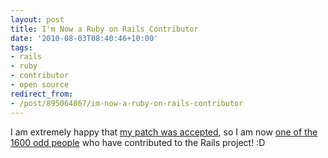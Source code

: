 ```yaml
---
layout: post
title: I'm Now a Ruby on Rails Contributor
date: '2010-08-03T08:40:46+10:00'
tags:
- rails
- ruby
- contributor
- open source
redirect_from:
- /post/895064867/im-now-a-ruby-on-rails-contributor
---
```

I am extremely happy that [my patch was accepted](http://github.com/rails/rails/commit/cdad483dff4fef1b640dc3c750719c325b252f89), so I am now [one of the 1600 odd people](http://contributors.rubyonrails.org/contributors/fred-wu/commits) who have contributed to the Rails project! :D

